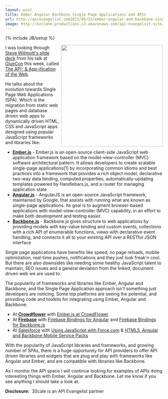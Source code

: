 ```yaml
---
layout: post
title: Ember Angular Backbone Single Page Applications and APIs
url: http://apievangelist.com2013/05/23/ember-angular-and-backbone-single-page-applications-and-apis/
image: http://kinlane-productions.s3.amazonaws.com/api-evangelist-site/blog/single-page-web-applications.png
---
```

{% include JB/setup %}
<p>
     <a href="http://www.slideshare.net/3scale/the-api-and-appification-of-the-web" target="_blank"><img src="https://s3.amazonaws.com/kinlane-productions/single-page-applications/single-page-web-applications.png"  width="325" align="right" /></a>
</p>
<p>
     I was looking through <a href="http://www.slideshare.net/3scale/the-api-and-appification-of-the-web">Steve Willmott's slide deck</a> from his talk at <a title="GlueCon" href="http://www.gluecon.com/">GlueCon</a> this week, called <a href="http://www.slideshare.net/3scale/the-api-and-appification-of-the-web">The API- &amp; App-ification of the Web</a>.
</p>
<p>
     He talks about the evolution towards Single Page Web Applications (SPA). Which is the migration <span class="GINGER_SOFATWARE_correct">from static web pages and database driven web apps to dynamically driven HTML, CSS and JavaScript apps designed using popular JavaScript frameworks and libraries like:
</p>
<ul>
     <li>
          <strong><a href="http://emberjs.com/">Ember<span class="GINGER_SOFATWARE_correct">.<span class="GINGER_SOFATWARE_correct">js</a></strong> - Ember<span class="GINGER_SOFATWARE_correct">.<span class="GINGER_SOFATWARE_correct">js is an open-source client-side JavaScript web application framework based on the model-view-controller (MVC) software architectural pattern. It allows developers to create scalable single-page applications<span class="GINGER_SOFATWARE_correct">[1] by incorporating common idioms and best practices into a framework that provides a rich object model, declarative two-way data binding, computed properties, automatically-updating templates powered by Handlebars<span class="GINGER_SOFATWARE_correct">.<span class="GINGER_SOFATWARE_correct">js, and a router for managing application state
     </li>
     <li>
          <strong><a href="http://angularjs.org/">Angular<span class="GINGER_SOFATWARE_correct">.<span class="GINGER_SOFATWARE_correct">js</a></strong> - AngularJS is an open-source JavaScript framework, maintained by Google, that assists with running what <span class="GINGER_SOFATWARE_correct">are known as single-page applications. Its goal is to augment browser-based applications with model–view–controller (MVC) capability, in an effort to make both development and testing easier.
     </li>
     <li>
          <strong><a href="http://backbonejs.org/">Backbone<span class="GINGER_SOFATWARE_correct">.<span class="GINGER_SOFATWARE_correct">js</a></strong> - Backbone<span class="GINGER_SOFATWARE_correct">.<span class="GINGER_SOFATWARE_correct">js gives structure to web applications by providing models with key-value binding and custom events, collections with a rich API of enumerable functions, views with declarative event handling, and connects it all to your existing API over a RESTful JSON interface
     </li>
</ul>
<p>
     Single page applications have benefits like speed, no page reloads, mobile optimization, real-time pushes, notifications and they just look <span class="GINGER_SOFATWARE_correct">freak'n cool. But there are also downsides like needing some healthy JavaScript talent to maintain, SEO issues and a general deviation from the linked, document driven web we are used to.
</p>
<p>
     The popularity of frameworks and libraries like Ember, Angular and Backbone, and the Single Page Application approach isn't something just developers are noticing. Some top platforms are seeing the potential, and providing code and toolkits for integrating using Ember, Angular and Backbone:
</p>
<ul>
     <li>At <strong><a href="http://crowdflower.com/">Crowdflower</a></strong> with <a href="http://blog.crowdflower.com/2013/04/ember-js-at-crowdflower/">Ember<span class="GINGER_SOFATWARE_correct">.<span class="GINGER_SOFATWARE_correct">js at CrowdFlower</a>
     </li>
     <li>At <strong><a href="https://www.firebase.com/">Firebase</a></strong> with <a href="https://www.firebase.com/blog/2013-03-29-firebase-bindings-for-angular.html">Firebase Bindings for Angular</a> and <a href="https://www.firebase.com/blog/2013-01-29-backfire-firebase-bindings-for-backbonejs.html">Firebase Bindings for Backbone<span class="GINGER_SOFATWARE_correct">.<span class="GINGER_SOFATWARE_correct">js</a>
     </li>
     <li>At <a href="http://salesforce.com">Salesforce</a> with <a href="http://blogs.developerforce.com/developer-relations/2013/03/using-javascript-with-force-com.html">Using JavaScript with Force.com</a> &amp; <a href="http://blogs.developerforce.com/developer-relations/2013/04/html5-angularjs-backbone-mobile-service-packs.html">HTML5, Angular and Backbone Mobile Service Packs</a>
     </li>
</ul>
<p>
     With the popularity of JavaScript libraries and frameworks, and growing number of <span class="GINGER_SOFATWARE_correct">SPAs, there is a huge opportunity for API providers to offer API driven libraries and widgets that are plug and play with frameworks like Angular and Ember, and are compatible with libraries like Backbone.
</p>
<p>
     As I monitor the API space I will continue looking for examples of APIs doing interesting things with Ember, Angular and Backbone. Let me know if you see anything I should take a look at.
</p>
<p>
     <strong>Disclosure:</strong>  3Scale is an API Evangelist partner
</p>
<p>
      
</p>
